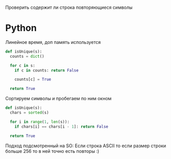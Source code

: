 Проверить содержит ли строка повторяющиеся символы
# Python
Линейное время, доп память используется
```python
def isUnique(s):
  counts = dict()

  for c in s:
    if c in counts: return False

    counts[c] = True

  return True 
```

Сортируем символы и пробегаем по ним окном
```python
def isUnique(s):
  chars = sorted(s)

  for i in range(1, len(s)):
    if chars[i] == chars[i - 1]: return False

  return True
```

Подход подсмотренный на SO:
Если строка ASCII то если размер строки больше 256 то в ней точно есть повторы :)
